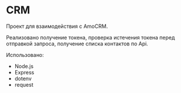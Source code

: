 # CRM
Проект для взаимодействия с AmoCRM.

Реализовано получение токена, проверка истечения токена перед отправкой запроса, получение списка контактов по Api.

Использовано:
* Node.js
* Express
* dotenv
* request
